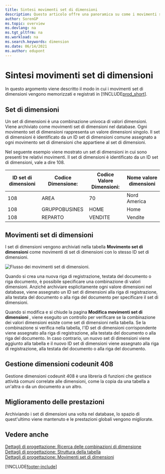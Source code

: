 ```yaml
---
title: Sintesi movimenti set di dimensioni
description: Questo articolo offre una panoramica su come i movimenti set di dimensioni vengono archiviati come movimenti set di dimensioni e su come vengono registrati.
author: SorenGP
ms.topic: overview
ms.devlang: na
ms.tgt_pltfrm: na
ms.workload: na
ms.search.keywords: dimension
ms.date: 06/14/2021
ms.author: edupont
---
```

# <a name="dimension-set-entries-overview" />Sintesi movimenti set di dimensioni
In questo argomento viene descritto il modo in cui i movimenti set di dimensioni vengono memorizzati e registrati in [!INCLUDE[prod_short](includes/prod_short.md)].  

## <a name="dimension-sets" />Set di dimensioni
Un set di dimensioni è una combinazione univoca di valori dimensioni. Viene archiviato come movimenti set di dimensioni nel database. Ogni movimento set di dimensioni rappresenta un valore dimensioni singolo. Il set di dimensioni è identificato da un ID set di dimensioni comune assegnato a ogni movimento set di dimensioni che appartiene al set di dimensioni.  

Nel seguente esempio viene mostrato un set di dimensioni in cui sono presenti tre relativi movimenti. Il set di dimensioni è identificato da un ID set di dimensioni, vale a dire 108.  

|ID set di dimensioni|Codice Dimensione:|Codice Valore Dimensioni:|Nome valore dimensioni|  
|----------------------|--------------------|--------------------------|--------------------------|  
|108|AREA|70|Nord America|  
|108|GRUPPOBUSINES|HOME|Home|  
|108|REPARTO|VENDITE|Vendite|  

## <a name="dimension-set-entries" />Movimenti set di dimensioni
I set di dimensioni vengono archiviati nella tabella **Movimento set di dimensioni** come movimenti di set di dimensioni con lo stesso ID set di dimensioni.  

![Flusso dei movimenti set di dimensioni.](media/dimensionentrynav7.png "Flusso dei movimenti set di dimensioni")  

Quando si crea una nuova riga di registrazione, testata del documento o riga documento, è possibile specificare una combinazione di valori dimensioni. Anziché archiviare esplicitamente ogni valore dimensioni nel database, viene assegnato un ID set di dimensioni alla riga di registrazione, alla testata del documento o alla riga del documento per specificare il set di dimensioni.  

Quando si modifica e si chiude la pagina **Modifica movimenti set di dimensioni** , viene eseguito un controllo per verificare se la combinazione dei valori dimensioni esiste come set di dimensioni nella tabella. Se la combinazione si verifica nella tabella, l'ID set di dimensioni corrispondente viene assegnato alla riga di registrazione, alla testata del documento o alla riga del documento. In caso contrario, un nuovo set di dimensioni viene aggiunto alla tabella e il nuovo ID set di dimensioni viene assegnato alla riga di registrazione, alla testata del documento o alla riga del documento.

## <a name="codeunit-408-dimension-management" />Gestione dimensioni codeunit 408
Gestione dimensioni codeunit 408 è una libreria di funzioni che gestisce attività comuni correlate alle dimensioni, come la copia da una tabella a un'altra o da un documento a un altro.

## <a name="performance-improvement" />Miglioramento delle prestazioni
Archiviando i set di dimensioni una volta nel database, lo spazio di quest'ultimo viene mantenuto e le prestazioni globali vengono migliorate.  

## <a name="see-also" />Vedere anche
[Dettagli di progettazione: Ricerca delle combinazioni di dimensione](design-details-searching-for-dimension-combinations.md)   
[Dettagli di progettazione: Struttura della tabella](design-details-table-structure.md)   
[Dettagli di progettazione: Movimenti set di dimensioni](/dynamics365/business-central/design-details-dimension-set-entries-overview)   


[!INCLUDE[footer-include](includes/footer-banner.md)]
